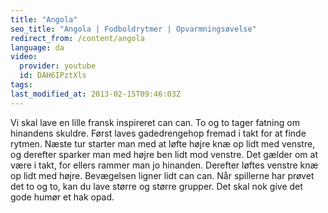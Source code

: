 ```yaml
---
title: "Angola"
seo_title: "Angola | Fodboldrytmer | Opvarmningsøvelse"
redirect_from: /content/angola
language: da
video:
  provider: youtube
  id: DAH6IPztXls
tags:
last_modified_at: 2013-02-15T09:46:03Z
---
```


Vi skal lave en lille fransk inspireret can can. To og to tager fatning om
hinandens skuldre. Først laves gadedrengehop fremad i takt for at finde rytmen.
Næste tur starter man med at løfte højre knæ op lidt med venstre, og derefter sparker
man med højre ben lidt mod venstre. Det gælder om at være i takt, for ellers rammer
man jo hinanden. Derefter løftes venstre knæ op lidt med højre. Bevægelsen ligner lidt
can can. Når spillerne har prøvet det to og to, kan du lave større og større grupper. Det
skal nok give det gode humør et hak opad.
